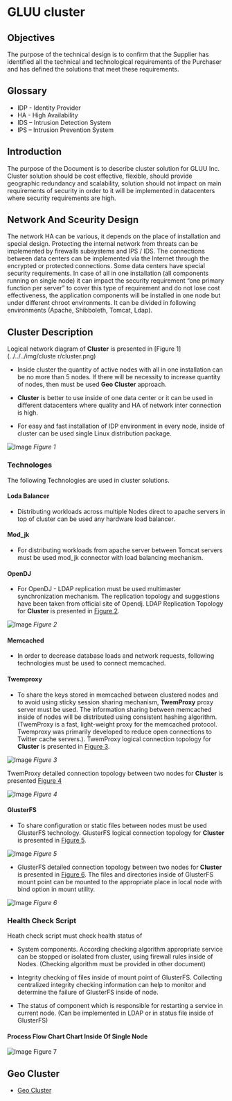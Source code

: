 # GLUU cluster

## Objectives

The purpose of the technical design is to confirm that the Supplier has identified all the
technical and technological requirements of the Purchaser and has defined the solutions
that meet these requirements.


## Glossary

* IDP - Identity Provider
* HA - High Availability
* IDS – Intrusion Detection System
* IPS – Intrusion Prevention System

## Introduction

The purpose of the Document is to describe cluster solution for GLUU Inc. Cluster solution
should be cost effective, flexible, should provide geographic redundancy and scalability,
solution should not impact on main requirements of security in order to it will be
implemented in datacenters where security requirements are high.

## Network And Sceurity Design

The network HA can be various, it depends on the place of installation and special design. Protecting the internal
network from threats can be implemented by firewalls subsystems and IPS / IDS. The
connections between data centers can be implemented via the Internet through the
encrypted or protected connections.
Some data centers have special security requirements. In case of all in one installation (all
components running on single node) it can impact the security requirement “one primary
function per server” to cover this type of requirement and do not lose cost effectiveness,
the application components will be installed in one node but under different chroot
environments. It can be divided in following environments (Apache, Shibboleth, Tomcat,
Ldap).


## Cluster Description

Logical network diagram of **Cluster** is presented in [Figure 1](../../../img/cluste
r/cluster.png)

* Inside cluster the quantity of active nodes with all in one installation can
be no more than 5 nodes. If there will be necessity to increase quantity of nodes,
then must be used **Geo Cluster** approach.

* **Cluster** is better to use inside of one data center or it can be used in different datacenters where quality and HA of network inter connection is
high.

* For easy and fast installation of IDP environment in every node, inside of cluster
can be used single Linux distribution package.

![Image](../../../img/cluster/cluster.png)
*Figure 1*

### Technologes

The following Technologies are used in cluster solutions.

#### Loda Balancer

* Distributing workloads across multiple Nodes direct to apache servers in top
of cluster can be used any hardware load balancer.

#### Mod_jk

* For distributing workloads from apache server between Tomcat servers must
be used mod_jk connector with load balancing mechanism.

#### OpenDJ

* For OpenDJ - LDAP replication must be used multimaster synchronization
mechanism. The replication topology and suggestions have been taken from
official site of Opendj. LDAP Replication Topology for **Cluster** is
presented in [Figure 2](../../../img/cluster/ldup.png).

![Image](../../../img/cluster/ldap.png)
*Figure 2*

#### Memcached

* In order to decrease database loads and network requests, following
technologies must be used to connect memcached.

#### Twemproxy

* To share the keys stored in memcached between clustered nodes and to
avoid using sticky session sharing mechanism, **TwemProxy** proxy server
must be used. The information sharing between memcached inside of nodes
will be distributed using consistent hashing algorithm. (TwemProxy is a
fast, light-weight proxy for the memcached protocol. Twemproxy was
primarily developed to reduce open connections to Twitter cache servers.).
TwemProxy logical connection topology for **Cluster** is presented in [Figure 3](../../../img/cluster/twemproxy.png).

![Image](../../../img/cluster/twemproxy.png)
*Figure 3*


TwemProxy detailed connection topology between two nodes for **Cluster** is presented [Figure 4](../../../img/cluster/twemproxy2.png)

![Image](../../../img/cluster/twemproxy2.png)
*Figure 4*

#### GlusterFS

* To share configuration or static files between nodes must be used GlusterFS
technology. GlusterFS logical connection topology for **Cluster** is
presented in [Figure 5](../../../img/cluster/glusterfs.png).

![Image](../../../img/cluster/glusterfs.png)
*Figure 5*



* GlusterFS detailed connection topology between two nodes for **Cluster** 
is presented in [Figure 6](../../../img/cluster/glusterfs.png). 
The files and directories inside of GlusterFS mount point can be mounted to 
the appropriate place in local node with bind option in mount utility.

![Image](../../../img/cluster/glusterfs2.png)
*Figure 6*

### Health Check Script

Heath check script must check health status of

* System components. According checking algorithm appropriate
service can be stopped or isolated from cluster, using firewall
rules inside of Nodes. (Checking algorithm must be provided in
other document)

* Integrity checking of files inside of mount point of GlusterFS.
Collecting centralized integrity checking information can help to
monitor and determine the failure of GlusterFS inside of node.

* The status of component which is responsible for restarting a
service in current node. (Can be implemented in LDAP or in status
file inside of GlusterFS)


#### Process Flow Chart Chart Inside Of Single Node

![Image](../../../img/cluster/process_flow.png)
Figure 7


## Geo Cluster
- [Geo Cluster](./geo_cluster.md)